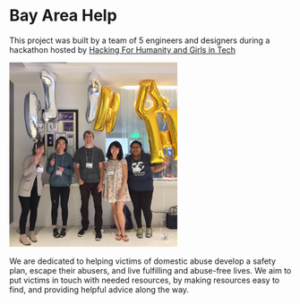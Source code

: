# Bay Area Help

This project was built by a team of 5 engineers and designers during a hackathon hosted by [Hacking For Humanity and Girls in Tech](http://hackingforhumanity.girlsintech.org/) 


<img src="hackathon-team.png" alt="Drawing" width="300"/>


We are dedicated to helping victims of domestic abuse develop a safety plan, escape their abusers, and live fulfilling and abuse-free lives. We aim to put victims in touch with needed resources, by making resources easy to find, and providing helpful advice along the way.
